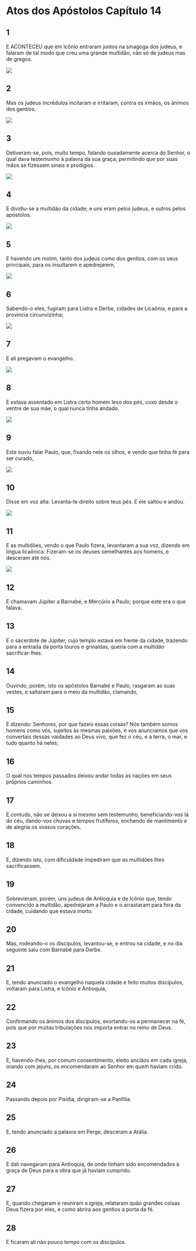 # Atos dos Apóstolos Capítulo 14

## 1
E ACONTECEU que em Icônio entraram juntos na sinagoga dos judeus, e falaram de tal modo que creu uma grande multidão, não só de judeus mas de gregos.

![](../.img/At/14/1-0.jpg)

## 2
Mas os judeus incrédulos incitaram e irritaram, contra os irmãos, os ânimos dos gentios.

![](../.img/At/14/2-0.jpg)

## 3
Detiveram-se, pois, muito tempo, falando ousadamente acerca do Senhor, o qual dava testemunho à palavra da sua graça, permitindo que por suas mãos se fizessem sinais e prodígios.

![](../.img/At/14/3-0.jpg)

## 4
E dividiu-se a multidão da cidade; e uns eram pelos judeus, e outros pelos apóstolos.

![](../.img/At/14/4-0.jpg)

## 5
E havendo um motim, tanto dos judeus como dos gentios, com os seus principais, para os insultarem e apedrejarem,

![](../.img/At/14/5-0.jpg)

## 6
Sabendo-o eles, fugiram para Listra e Derbe, cidades de Licaônia, e para a província circunvizinha;

![](../.img/At/14/6-0.jpg)

## 7
E ali pregavam o evangelho.

![](../.img/At/14/7-0.jpg)

## 8
E estava assentado em Listra certo homem leso dos pés, coxo desde o ventre de sua mãe, o qual nunca tinha andado.

![](../.img/At/14/8-0.jpg)

## 9
Este ouviu falar Paulo, que, fixando nele os olhos, e vendo que tinha fé para ser curado,

![](../.img/At/14/9-0.jpg)

## 10
Disse em voz alta: Levanta-te direito sobre teus pés. E ele saltou e andou.

![](../.img/At/14/10-0.jpg)

## 11
E as multidões, vendo o que Paulo fizera, levantaram a sua voz, dizendo em língua licaônica: Fizeram-se os deuses semelhantes aos homens, e desceram até nós.

![](../.img/At/14/11-0.jpg)

## 12
E chamavam Júpiter a Barnabé, e Mercúrio a Paulo; porque este era o que falava.

## 13
E o sacerdote de Júpiter, cujo templo estava em frente da cidade, trazendo para a entrada da porta touros e grinaldas, queria com a multidão sacrificar-lhes.

## 14
Ouvindo, porém, isto os apóstolos Barnabé e Paulo, rasgaram as suas vestes, e saltaram para o meio da multidão, clamando,

## 15
E dizendo: Senhores, por que fazeis essas coisas? Nós também somos homens como vós, sujeitos às mesmas paixões, e vos anunciamos que vos convertais dessas vaidades ao Deus vivo, que fez o céu, e a terra, o mar, e tudo quanto há neles;

## 16
O qual nos tempos passados deixou andar todas as nações em seus próprios caminhos.

## 17
E contudo, não se deixou a si mesmo sem testemunho, beneficiando-vos lá do céu, dando-vos chuvas e tempos frutíferos, enchendo de mantimento e de alegria os vossos corações.

## 18
E, dizendo isto, com dificuldade impediram que as multidões lhes sacrificassem.

## 19
Sobrevieram, porém, uns judeus de Antioquia e de Icônio que, tendo convencido a multidão, apedrejaram a Paulo e o arrastaram para fora da cidade, cuidando que estava morto.

## 20
Mas, rodeando-o os discípulos, levantou-se, e entrou na cidade, e no dia seguinte saiu com Barnabé para Derbe.

## 21
E, tendo anunciado o evangelho naquela cidade e feito muitos discípulos, voltaram para Listra, e Icônio e Antioquia,

## 22
Confirmando os ânimos dos discípulos, exortando-os a permanecer na fé, pois que por muitas tribulações nos importa entrar no reino de Deus.

## 23
E, havendo-lhes, por comum consentimento, eleito anciãos em cada igreja, orando com jejuns, os encomendaram ao Senhor em quem haviam crido.

## 24
Passando depois por Pisídia, dirigiram-se a Panfília.

## 25
E, tendo anunciado a palavra em Perge, desceram a Atália.

## 26
E dali navegaram para Antioquia, de onde tinham sido encomendados à graça de Deus para a obra que já haviam cumprido.

## 27
E, quando chegaram e reuniram a igreja, relataram quão grandes coisas Deus fizera por eles, e como abrira aos gentios a porta da fé.

## 28
E ficaram ali não pouco tempo com os discípulos.

